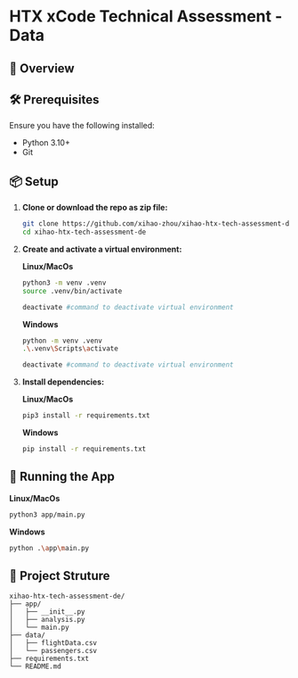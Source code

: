 # HTX xCode Technical Assessment - Data

## 🧾 Overview

## 🛠 Prerequisites

Ensure you have the following installed:

- Python 3.10+
- Git

## 📦 Setup

1. **Clone or download the repo as zip file:**

   ```bash
   git clone https://github.com/xihao-zhou/xihao-htx-tech-assessment-de.git
   cd xihao-htx-tech-assessment-de
   ```

2. **Create and activate a virtual environment:**

   **Linux/MacOs**
   ```bash
   python3 -m venv .venv
   source .venv/bin/activate

   deactivate #command to deactivate virtual environment
   ```

   **Windows**
   ```bash
   python -m venv .venv
   .\.venv\Scripts\activate

   deactivate #command to deactivate virtual environment
   ```
   
3. **Install dependencies:**
   
   **Linux/MacOs**
   ```bash
   pip3 install -r requirements.txt
   ```

   **Windows**
   ```bash
   pip install -r requirements.txt
   ```


## 🚀 Running the App

   **Linux/MacOs**
   ```bash
   python3 app/main.py
   ```
   
   **Windows**
   ```bash
   python .\app\main.py
   ```

## 📁 Project Struture

```plaintext
xihao-htx-tech-assessment-de/
├── app/
│   ├── __init__.py
│   ├── analysis.py
│   └── main.py
├── data/
│   ├── flightData.csv
│   └── passengers.csv
├── requirements.txt
└── README.md
```